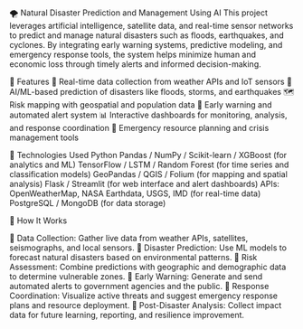 🌪️ Natural Disaster Prediction and Management Using AI
This project leverages artificial intelligence, satellite data, and real-time sensor networks to predict and manage natural disasters such as floods, earthquakes, and cyclones. By integrating early warning systems, predictive modeling, and emergency response tools, the system helps minimize human and economic loss through timely alerts and informed decision-making.

📌 Features
📡 Real-time data collection from weather APIs and IoT sensors
🧠 AI/ML-based prediction of disasters like floods, storms, and earthquakes
🗺️ Risk mapping with geospatial and population data
📢 Early warning and automated alert system
📊 Interactive dashboards for monitoring, analysis, and response coordination
🚨 Emergency resource planning and crisis management tools

🔧 Technologies Used
Python
Pandas / NumPy / Scikit-learn / XGBoost (for analytics and ML)
TensorFlow / LSTM / Random Forest (for time series and classification models)
GeoPandas / QGIS / Folium (for mapping and spatial analysis)
Flask / Streamlit (for web interface and alert dashboards)
APIs: OpenWeatherMap, NASA Earthdata, USGS, IMD (for real-time data)
PostgreSQL / MongoDB (for data storage)

📍 How It Works

🔸 Data Collection: Gather live data from weather APIs, satellites, seismographs, and local sensors.
🔸 Disaster Prediction: Use ML models to forecast natural disasters based on environmental patterns.
🔸 Risk Assessment: Combine predictions with geographic and demographic data to determine vulnerable zones.
🔸 Early Warning: Generate and send automated alerts to government agencies and the public.
🔸 Response Coordination: Visualize active threats and suggest emergency response plans and resource deployment.
🔸 Post-Disaster Analysis: Collect impact data for future learning, reporting, and resilience improvement.

